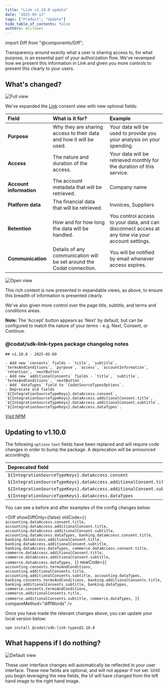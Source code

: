 ```yaml
---
title: "Link v1.10.0 update"
date: "2025-05-13"
tags: ["Product", "Update"]
hide_table_of_contents: false
authors: mcclowes
---
```


import Diff from "@components/Diff";

Transparency around exactly what a user is sharing access to, for what purpose, is an essential part of your authorization flow. We've revamped how we present this information in Link and given you more controls to present this clearly to your users.

<!--truncate-->

## What's changed?

![Full view](/img/updates/consent/consent.png)

We've expanded the [Link](/auth-flow/overview) consent view with new optional fields:

| Field                   | What is it for?                                                       | Example                                                                                           |
| :---------------------- | :-------------------------------------------------------------------- | :------------------------------------------------------------------------------------------------ |
| **Purpose**             | Why they are sharing access to their data and how it will be used.    | Your data will be used to provide you your analysis on your spending.                             |
| **Access**              | The nature and duration of the access.                                | Your data will be retrieved monthly for the duration of this service.                             |
| **Account information** | The account metadata that will be retrieved.                          | Company name                                                                                      |
| **Platform data**       | The financial data that will be retrieved.                            | Invoices, Suppliers                                                                               |
| **Retention**           | How and for how long the data will be handled.                        | You control access to your data, and can disconnect access at any time via your account settings. |
| **Communication**       | Details of any communication will be set around the Codat connection. | You will be notified by email whenever access expires.                                            |

![Open view](/img/updates/consent/consent-open.png)

This rich context is now presented in expandable views, as above, to ensure this breadth of information is presented clearly.

We've also given more control over the page title, subtitle, and terms and conditions areas.

**Note:** The 'Accept' button appears as 'Next' by default, but can be configured to match the nature of your terms - e.g. Next, Consent, or Continue.

### @codat/sdk-link-types package changelog notes

```
## v1.10.0 - 2025-05-09

- Add new `consents` fields - `title`, `subtitle`, `termsAndConditions`, `purpose`, `access`, `accountInformation`, `retention`, `nextButton`.
- Add new `additionalConsents` fields - `title`, `subtitle`, `termsAndConditions`, `nextButton`.
- Add `dataTypes` field to `CodatSourceTypesOptions`.
- Deprecate old fields `${IntegrationSourceTypeKeys}.dataAccess.consent`, `${IntegrationSourceTypeKeys}.dataAccess.additionalConsent.title`, `${IntegrationSourceTypeKeys}.dataAccess.additionalConsent.subtitle`, `${IntegrationSourceTypeKeys}.dataAccess.dataTypes`.
```

[Visit NPM](https://www.npmjs.com/package/@codat/sdk-link-types)

## Updating to v1.10.0

The following `options` `text` fields have been replaced and will require code changes in order to bump the package. A deprecation will be announced accordingly.

| Deprecated field                                                     | New field                                                  |
| :------------------------------------------------------------------- | :--------------------------------------------------------- |
| `${IntegrationSourceTypeKeys}.dataAccess.consent`                    | `${IntegrationSourceTypeKeys}.consents.termsAndConditions` |
| `${IntegrationSourceTypeKeys}.dataAccess.additionalConsent.title`    | `${IntegrationSourceTypeKeys}.additionalConsents.title`    |
| `${IntegrationSourceTypeKeys}.dataAccess.additionalConsent.subtitle` | `${IntegrationSourceTypeKeys}.additionalConsents.subtitle` |
| `${IntegrationSourceTypeKeys}.dataAccess.dataTypes`                  | `${IntegrationSourceTypeKeys}.dataTypes`                   |

You can see a before and after examples of the config changes below:

<Diff
  showDiffOnly={false}
  oldCode={`
{
  accounting.dataAccess.consent.title,
  accounting.dataAccess.additionalConsent.title,
  accounting.dataAccess.additionalConsent.subtitle,
  accounting.dataAccess.dataTypes,
  banking.dataAccess.consent.title,
  banking.dataAccess.additionalConsent.title,
  banking.dataAccess.additionalConsent.subtitle,
  banking.dataAccess.dataTypes,
  commerce.dataAccess.consent.title,
  commerce.dataAccess.additionalConsent.title,
  commerce.dataAccess.additionalConsent.subtitle,
  commerce.dataAccess.dataTypes,
}
  `}
  newCode={`
{
  accounting.consents.termsAndConditions,
  accounting.additionalConsents.title,
  accounting.additionalConsents.subtitle,
  accounting.dataTypes,
  banking.consents.termsAndConditions,
  banking.additionalConsents.title,
  banking.additionalConsents.subtitle,
  banking.dataTypes,
  commerce.consents.termsAndConditions,
  commerce.additionalConsents.title,
  commerce.additionalConsents.subtitle,
  commerce.dataTypes,
}
  `}
  compareMethod="diffWords"
/>

Once you have made the relevant changes above, you can update your local version below:

`npm install @codat/sdk-link-types@1.10.0`

## What happens if I do nothing?

![Default view](/img/updates/consent/full-migration.png)

These user interface changes will automatically be reflected in your user interface. These new fields are optional, and will not appear if not set. Until you begin leveraging the new fields, the UI will have changed from the left hand image to the right hand image.

